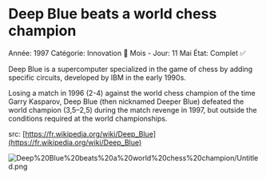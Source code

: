 # Deep Blue beats a world chess champion

Année: 1997
Catégorie: Innovation 🎢
Mois - Jour: 11 Mai
État: Complet ✅

Deep Blue is a supercomputer specialized in the game of chess by adding specific circuits, developed by IBM in the early 1990s.

Losing a match in 1996 (2-4) against the world chess champion of the time Garry Kasparov, Deep Blue (then nicknamed Deeper Blue) defeated the world champion (3,5–2,5) during the match revenge in 1997, but outside the conditions required at the world championships.

src: [https://fr.wikipedia.org/wiki/Deep_Blue](https://fr.wikipedia.org/wiki/Deep_Blue)

![Deep%20Blue%20beats%20a%20world%20chess%20champion/Untitled.png](Deep%20Blue%20beats%20a%20world%20chess%20champion/Untitled.png)